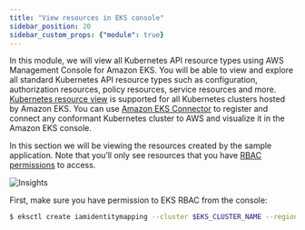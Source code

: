 ```yaml
---
title: "View resources in EKS console"
sidebar_position: 20
sidebar_custom_props: {"module": true}
---
```


In this module, we will view all Kubernetes API resource types using AWS Management Console for Amazon EKS. You will be able to view and explore all standard Kubernetes API resource types such as configuration, authorization resources, policy resources, service resources and more. [Kubernetes resource view](https://docs.aws.amazon.com/eks/latest/userguide/view-kubernetes-resources.html) is supported for all Kubernetes clusters hosted by Amazon EKS. You can use [Amazon EKS Connector](https://docs.aws.amazon.com/eks/latest/userguide/eks-connector.html) to register and connect any conformant Kubernetes cluster to AWS and visualize it in the Amazon EKS console.

In this section we will be viewing the resources created by the sample application. Note that you’ll only see resources that you have [RBAC permissions](https://docs.aws.amazon.com/eks/latest/userguide/view-kubernetes-resources.html#view-kubernetes-resources-permissions) to access.

![Insights](/img/resource-view/eks-overview.jpg)

First, make sure you have permission to EKS RBAC from the console:

```bash
$ eksctl create iamidentitymapping --cluster $EKS_CLUSTER_NAME --region=$AWS_DEFAULT_REGION --arn arn:aws:iam::$AWS_ACCOUNT_ID:role/WSParticipantRole --group system:masters --username admin
```
